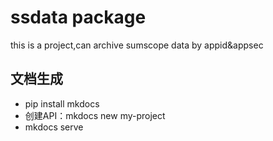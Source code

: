 # ssdata package
this is a project,can archive sumscope data by appid&appsec


## 文档生成
- pip install mkdocs
- 创建API：mkdocs new my-project
- mkdocs serve